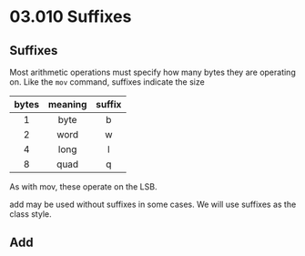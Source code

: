 # 03.010 Suffixes

## Suffixes

Most arithmetic operations must specify how many bytes they are operating on.  Like the `mov` command, suffixes indicate the size

bytes|meaning|suffix
:---:|:---:|:---:
1|byte|b
2|word|w 
4|long|l
8|quad|q

As with mov, these operate on the LSB.

add may be used without suffixes in some cases.  We will use suffixes as the class style.

## Add

